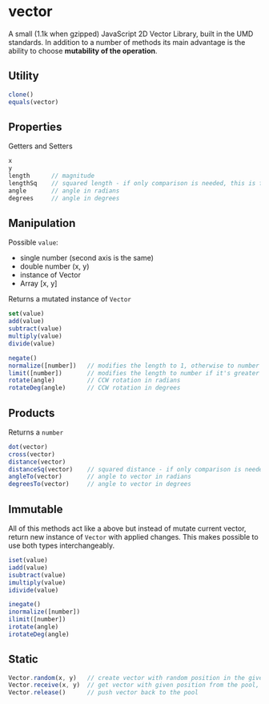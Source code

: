 # vector

A small (1.1k when gzipped) JavaScript 2D Vector Library, built in the UMD standards. In addition to a number of methods its main advantage is the ability to choose **mutability of the operation**.

## Utility
```javascript
clone()
equals(vector)
```

## Properties
Getters and Setters
```javascript
x
y
length      // magnitude
lengthSq    // squared length - if only comparison is needed, this is faster
angle       // angle in radians
degrees     // angle in degrees
```

## Manipulation
Possible `value`:
- single number (second axis is the same)
- double number (x, y)
- instance of Vector
- Array [x, y]

Returns a mutated instance of `Vector`

```javascript
set(value)
add(value)
subtract(value)
multiply(value)
divide(value)
```

```javascript
negate()
normalize([number])   // modifies the length to 1, otherwise to number
limit([number])       // modifies the length to number if it's greater than number
rotate(angle)         // CCW rotation in radians
rotateDeg(angle)      // CCW rotation in degrees
```

## Products
Returns a `number`
```javascript
dot(vector)
cross(vector)
distance(vector)
distanceSq(vector)    // squared distance - if only comparison is needed, this is faster
angleTo(vector)       // angle to vector in radians
degreesTo(vector)     // angle to vector in degrees
```

## Immutable
All of this methods act like a above but instead of mutate current vector, return new instance of `Vector` with applied changes. This makes possible to use both types interchangeably.
```javascript
iset(value)
iadd(value)
isubtract(value)
imultiply(value)
idivide(value)

inegate()
inormalize([number])
ilimit([number])
irotate(angle)
irotateDeg(angle)
```

## Static
```javascript
Vector.random(x, y)   // create vector with random position in the given axes
Vector.receive(x, y)  // get vector with given position from the pool, default [0, 0]
Vector.release()      // push vector back to the pool
```
